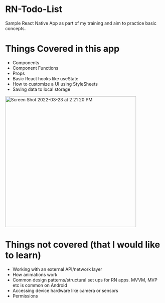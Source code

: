 # RN-Todo-List

Sample React Native App as part of my training and aim to practice basic concepts. 


# Things Covered in this app
- Components
- Component Functions
- Props
- Basic React hooks like useState
- How to customize a UI using StyleSheets
- Saving data to local storage

<img width="417" alt="Screen Shot 2022-03-23 at 2 21 20 PM" src="https://user-images.githubusercontent.com/7025946/159771289-bd0e0003-5627-43c9-b2b3-76a2b65adeb2.png">


# Things not covered (that I would like to learn)
- Working with an external API/network layer
- How animations work
- Common design patterns/structural set ups for RN apps. MVVM, MVP etc is common on Android
- Accessing device hardware like camera or sensors
- Permissions
